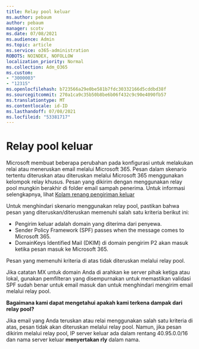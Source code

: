 ```yaml
---
title: Relay pool keluar
ms.author: pebaum
author: pebaum
manager: scotv
ms.date: 07/08/2021
ms.audience: Admin
ms.topic: article
ms.service: o365-administration
ROBOTS: NOINDEX, NOFOLLOW
localization_priority: Normal
ms.collection: Adm_O365
ms.custom:
- "3000003"
- "12315"
ms.openlocfilehash: b723566a29e0be581b7fdc30332166d5cddbd38f
ms.sourcegitcommit: 270a1ca9c35b50b8be6b06f432c9c90e4090fb57
ms.translationtype: MT
ms.contentlocale: id-ID
ms.lasthandoff: 07/08/2021
ms.locfileid: "53381717"
---
```

# <a name="outbound-relay-pool"></a>Relay pool keluar

Microsoft membuat beberapa perubahan pada konfigurasi untuk melakukan relai atau meneruskan email melalui Microsoft 365. Pesan dalam skenario tertentu diteruskan atau diteruskan melalui Microsoft 365 menggunakan kelompok relay khusus. Pesan yang dikirim dengan menggunakan relay pool mungkin berakhir di folder email sampah penerima. Untuk informasi selengkapnya, lihat [Kolam renang pengiriman keluar](/microsoft-365/security/office-365-security/high-risk-delivery-pool-for-outbound-messages#relay-pool)

Untuk menghindari skenario menggunakan relay pool, pastikan bahwa pesan yang diteruskan/diteruskan memenuhi salah satu kriteria berikut ini:

- Pengirim keluar adalah domain yang diterima dari penyewa.
- Sender Policy Framework (SPF) passes when the message comes to Microsoft 365.
- DomainKeys Identified Mail (DKIM) di domain pengirim P2 akan masuk ketika pesan masuk ke Microsoft 365.
 
Pesan yang memenuhi kriteria di atas tidak diteruskan melalui relay pool.

Jika catatan MX untuk domain Anda di arahkan ke server pihak ketiga atau lokal, gunakan pemfilteran yang disempurnakan untuk memastikan validasi SPF sudah benar untuk email masuk dan untuk menghindari mengirim email melalui relay pool.

**Bagaimana kami dapat mengetahui apakah kami terkena dampak dari relay pool?**

Jika email yang Anda teruskan atau relai menggunakan salah satu kriteria di atas, pesan tidak akan diteruskan melalui relay pool. Namun, jika pesan dikirim melalui relay pool, IP server keluar ada dalam rentang 40.95.0.0/16 dan nama server keluar **menyertakan rly** dalam nama.

